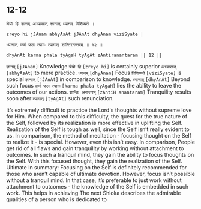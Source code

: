 ## 12-12


```shloka-sa
श्रेयो हि ज्ञानम् अभ्यासात् ज्ञानात् ध्यानम् विशिष्यते ।
```
```shloka-sa-hk
zreyo hi jJAnam abhyAsAt jJAnAt dhyAnam viziSyate |
```
```shloka-sa
ध्यानात् कर्म फल त्यागः त्यागात् शान्तिरनन्तरम् ॥ १२ ॥
```
```shloka-sa-hk
dhyAnAt karma phala tyAgaH tyAgAt zAntiranantaram || 12 ||
```

`ज्ञानम्` `[jJAnam]` Knowledge `श्रेयो हि` `[zreyo hi]` is certainly superior `अभ्यासात्` `[abhyAsAt]` to mere practice. `ध्यानम्` `[dhyAnam]` Focus `विशिष्यते` `[viziSyate]` is special `ज्ञानात्` `[jJAnAt]` in comparison to knowledge. `ध्यानात्` `[dhyAnAt]` Beyond such focus `कर्म फल त्यागः` `[karma phala tyAgaH]` lies the ability to leave the outcomes of our actions. `शान्तिः अनन्तरम्` `[zAntiH anantaram]` Tranquility results soon after `त्यागात्` `[tyAgAt]` such renunciation.



It’s extremely difficult to practice the Lord's thoughts without supreme love for Him. When compared to this difficulty, the quest for the true nature of the Self, followed by its realization is more effective in uplifting the Self. 
Realization of the Self is tough as well, since the Self isn’t really evident to us. In comparison, the method of meditation - focusing thought on the Self to realize it - is special. 
However, even this isn’t easy. In comparison, 
People get rid of all flaws and gain tranquility by working without attachment to outcomes. In such a tranquil mind, they gain the ability to focus thoughts on the Self. With this focused thought, they gain the realization of the Self. Ultimate 
In summary: Focusing on the Self is definitely recommended for those who aren’t capable of ultimate devotion. However, focus isn’t possible without a tranquil mind. In that case, it’s preferable to just work without attachment to outcomes - the knowledge of the Self is embedded in such work. This helps in achieving 
The next Shloka describes the admirable qualities of a person who is dedicated to 

